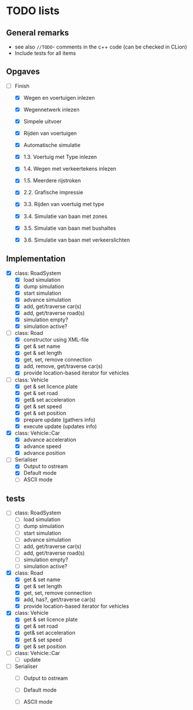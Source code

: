 # TODO lists

## General remarks
- see also `//TODO`- comments in the c++ code (can be checked in CLion)
- Include tests for all items

## Opgaves
- [ ] Finish
	- [x] Wegen en voertuigen inlezen
	- [x] Wegennetwerk inlezen
	- [x] Simpele uitvoer
	- [x] Rijden van voertuigen
	- [x] Automatische simulatie

	- [x] 1.3. Voertuig met Type inlezen
	- [x] 1.4. Wegen met verkeertekens inlezen
	- [x] 1.5. Meerdere rijstroken
	- [x] 2.2. Grafische impressie
	- [x] 3.3. Rijden van voertuig met type
	- [x] 3.4. Simulatie van baan met zones
	- [x] 3.5. Simulatie van baan met bushaltes
	- [x] 3.6. Simulatie van baan met verkeerslichten

## Implementation
- [x] class: RoadSystem
	- [x] load simulation
	- [x] dump simulation
	- [x] start simulation
	- [x] advance simulation
	- [x] add, get/traverse car(s)
	- [x] add, get/traverse road(s)
	- [x] simulation empty?
	- [x] simulation active?

- [ ] class: Road
	- [x] constructor using XML-file
	- [x] get & set name
	- [x] get & set length
	- [x] get, set, remove connection
	- [x] add, remove, get/traverse car(s)
	- [x] provide location-based iterator for vehicles

- [ ] class: Vehicle
	- [x] get & set licence plate
	- [x] get & set road
	- [x] get& set acceleration
	- [x] get & set speed
	- [x] get & set position
	- [x] prepare update (gathers info)
	- [x] execute update (updates info)

- [x] class: Vehicle::Car
	- [x] advance acceleration
	- [x] advance speed
	- [x] advance position

- [ ] Serialiser
 	- [x] Output to ostream
 	- [x] Default mode
 	- [ ] ASCII mode

## tests
- [ ] class: RoadSystem
	- [ ] load simulation
	- [ ] dump simulation
	- [ ] start simulation
	- [ ] advance simulation
	- [ ] add, get/traverse car(s)
	- [ ] add, get/traverse road(s)
	- [ ] simulation empty?
	- [ ] simulation active?

- [x] class: Road
	- [x] get & set name
	- [x] get & set length
	- [x] get, set, remove connection
	- [x] add, has?, get/traverse car(s)
	- [x] provide location-based iterator for vehicles

- [x] class: Vehicle
	- [x] get & set licence plate
	- [x] get & set road
	- [x] get& set acceleration
	- [x] get & set speed
	- [x] get & set position

- [ ] class: Vehicle::Car
	- [ ] update

- [ ] Serialiser
	- [ ] Output to ostream
	- [ ] Default mode
	- [ ] ASCII mode
	
